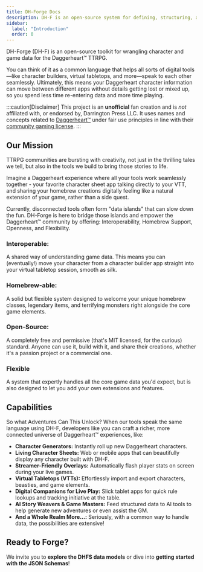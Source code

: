 ```yaml
---
title: DH-Forge Docs
description: DH-F is an open-source system for defining, structuring, and sharing character and game data for the Daggerheart™ TTRPG. It aims to create a common language for digital tools, allowing seamless interoperability.
sidebar:
  label: "Introduction"
  order: 0
---
```

DH-Forge (DH-F) is an open-source toolkit for wrangling character and game data for the Daggerheart™ TTRPG.

You can think of it as a common language that helps all sorts of digital tools—like character builders, virtual tabletops, and more—speak to each other seamlessly. Ultimately, this means your Daggerheart character information can move between different apps without details getting lost or mixed up, so you spend less time re-entering data and more time playing.

:::caution[Disclaimer]
This project is an **unofficial** fan creation and is _not_ affiliated with, or endorsed by, Darrington Press LLC. It uses names and concepts related to [Daggerheart™]("https://www.daggerheart.com/") under fair use principles in line with their [community gaming license](https://darringtonpress.com/license/).
:::

## Our Mission

TTRPG communities are bursting with creativity, not just in the thrilling tales we tell, but also in the tools we build to bring those stories to life.

Imagine a Daggerheart experience where all your tools work seamlessly together - your favorite character sheet app talking directly to your VTT, and sharing your homebrew creations digitally feeling like a natural extension of your game, rather than a side quest.

Currently, disconnected tools often form "data islands" that can slow down the fun. DH-Forge is here to bridge those islands and empower the Daggerheart™ community by offering: Interoperability, Homebrew Support, Openness, and Flexibility.

### Interoperable:
A shared way of understanding game data. This means you can (eventually!) move your character from a character builder app straight into your virtual tabletop session, smooth as silk.

### Homebrew-able:
A solid but flexible system designed to welcome your unique homebrew classes, legendary items, and terrifying monsters right alongside the core game elements.

### Open-Source:
A completely free and permissive (that's MIT licensed, for the curious) standard. Anyone can use it, build with it, and share their creations, whether it's a passion project or a commercial one.

### Flexible
A system that expertly handles all the core game data you'd expect, but is also designed to let you add your own extensions and features.

## Capabilities

So what Adventures Can This Unlock? When our tools speak the same language using DH-F, developers like you can craft a richer, more connected universe of Daggerheart™ experiences, like:

 - **Character Generators:** Instantly roll up new Daggerheart characters.
 - **Living Character Sheets:** Web or mobile apps that can beautifully display any character built with DH-F.
 - **Streamer-Friendly Overlays:** Automatically flash player stats on screen during your live games.
 - **Virtual Tabletops (VTTs):** Effortlessly import and export characters, beasties, and game elements.
 - **Digital Companions for Live Play:** Slick tablet apps for quick rule lookups and tracking initiative at the table.
 - **AI Story Weavers & Game Masters:** Feed structured data to AI tools to help generate new adventures or even assist the GM.
 - **And a Whole Realm More...:** Seriously, with a common way to handle data, the possibilities are extensive!

## Ready to Forge?

We invite you to **explore the DHFS data models** or dive into **getting started with the JSON Schemas**!
